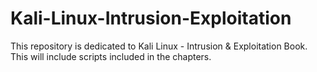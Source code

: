 # Kali-Linux-Intrusion-Exploitation
This repository is dedicated to Kali Linux - Intrusion &amp; Exploitation Book. This will include scripts included in the chapters.
